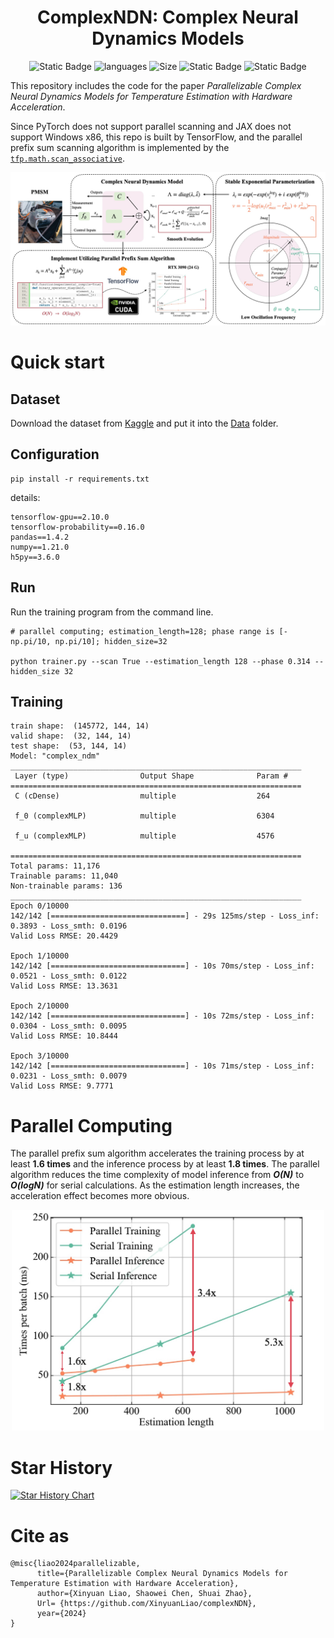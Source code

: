 <div align="center">
<h1>ComplexNDN: Complex Neural Dynamics Models</h1>

![Static Badge](https://img.shields.io/hexpm/l/plug)
![languages](https://img.shields.io/github/languages/top/XinyuanLiao/complexNDN)
![Size](https://img.shields.io/github/languages/code-size/XinyuanLiao/complexNDN)
![Static Badge](https://img.shields.io/badge/Framework-TensorFlow-orange)
![Static Badge](https://img.shields.io/badge/Platform-Win_|_Mac-pink)
</div>

This repository includes the code for the paper _Parallelizable Complex Neural Dynamics Models for Temperature Estimation with Hardware Acceleration_.

Since PyTorch does not support parallel scanning and JAX does not support Windows x86, this repo is built by TensorFlow, and the parallel prefix sum scanning algorithm is implemented by the [```tfp.math.scan_associative```](https://www.tensorflow.org/probability/api_docs/python/tfp/math/scan_associative).

<p align="center">
  <img src="https://github.com/XinyuanLiao/complexNDM/blob/main/Figs/frame.jpg" width="1000px"/>
</p>

# Quick start
## Dataset
Download the dataset from [Kaggle](https://www.kaggle.com/wkirgsn/electric-motor-temperature) and put it into the [Data](https://github.com/XinyuanLiao/complexNDM/tree/main/Data) folder.
## Configuration
```
pip install -r requirements.txt
```
details:
```
tensorflow-gpu==2.10.0
tensorflow-probability==0.16.0
pandas==1.4.2
numpy==1.21.0
h5py==3.6.0
```
## Run
Run the training program from the command line.

```
# parallel computing; estimation_length=128; phase range is [-np.pi/10, np.pi/10]; hidden_size=32

python trainer.py --scan True --estimation_length 128 --phase 0.314 --hidden_size 32
```

## Training
```
train shape:  (145772, 144, 14)
valid shape:  (32, 144, 14)
test shape:  (53, 144, 14)
Model: "complex_ndm"
_________________________________________________________________
 Layer (type)                Output Shape              Param #
=================================================================
 C (cDense)                  multiple                  264

 f_0 (complexMLP)            multiple                  6304

 f_u (complexMLP)            multiple                  4576

=================================================================
Total params: 11,176
Trainable params: 11,040
Non-trainable params: 136
_________________________________________________________________
Epoch 0/10000
142/142 [==============================] - 29s 125ms/step - Loss_inf: 0.3893 - Loss_smth: 0.0196
Valid Loss RMSE: 20.4429

Epoch 1/10000
142/142 [==============================] - 10s 70ms/step - Loss_inf: 0.0521 - Loss_smth: 0.0122
Valid Loss RMSE: 13.3631

Epoch 2/10000
142/142 [==============================] - 10s 72ms/step - Loss_inf: 0.0304 - Loss_smth: 0.0095
Valid Loss RMSE: 10.8444

Epoch 3/10000
142/142 [==============================] - 10s 71ms/step - Loss_inf: 0.0231 - Loss_smth: 0.0079
Valid Loss RMSE: 9.7771
```

# Parallel Computing
The parallel prefix sum algorithm accelerates the training process by at least **1.6 times** and the inference process by at least **1.8 times**. The parallel algorithm reduces the time complexity of model inference from _**O(N)**_ to _**O(logN)**_ for serial calculations. As the estimation length increases, the acceleration effect becomes more obvious.
<p align="center">
  <img src="https://github.com/XinyuanLiao/complexNDM/blob/main/Figs/para.jpg" width="500px"/>
</p>

# Star History

[![Star History Chart](https://api.star-history.com/svg?repos=XinyuanLiao/complexNDM&type=Date)](https://star-history.com/#XinyuanLiao/complexNDM&Date)


# Cite as
```
@misc{liao2024parallelizable,
      title={Parallelizable Complex Neural Dynamics Models for Temperature Estimation with Hardware Acceleration},
      author={Xinyuan Liao, Shaowei Chen, Shuai Zhao},
      Url= {https://github.com/XinyuanLiao/complexNDN}, 
      year={2024}
}
```
